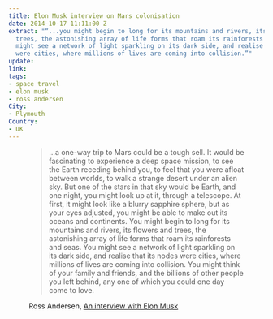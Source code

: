 ```yaml
---
title: Elon Musk interview on Mars colonisation
date: 2014-10-17 11:11:00 Z
extract: "“...you might begin to long for its mountains and rivers, its flowers and
  trees, the astonishing array of life forms that roam its rainforests and seas. You
  might see a network of light sparkling on its dark side, and realise that its nodes
  were cities, where millions of lives are coming into collision.”"
update: 
link: 
tags:
- space travel
- elon musk
- ross andersen
City:
- Plymouth
Country:
- UK
---
```


<figure>
    <blockquote>
    <p>...a one-way trip to Mars could be a tough sell. It would be fascinating to experience a deep space mission, to see the Earth receding behind you, to feel that you were afloat between worlds, to walk a strange desert under an alien sky. But one of the stars in that sky would be Earth, and one night, you might look up at it, through a telescope. At first, it might look like a blurry sapphire sphere, but as your eyes adjusted, you might be able to make out its oceans and continents. You might begin to long for its mountains and rivers, its flowers and trees, the astonishing array of life forms that roam its rainforests and seas. You might see a network of light sparkling on its dark side, and realise that its nodes were cities, where millions of lives are coming into collision. You might think of your family and friends, and the billions of other people you left behind, any one of which you could one day come to love.</p>
    </blockquote>
    <figcaption class="cite">
        <p>Ross Andersen, <a href="http://aeon.co/magazine/technology/the-elon-musk-interview-on-mars/">An interview with Elon Musk</a></p>
    </figcaption>
</figure>
